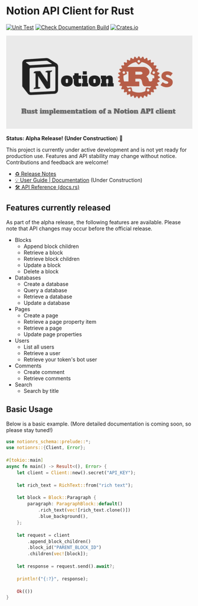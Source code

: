 # Notion API Client for Rust

[![Unit Test](https://github.com/46ki75/notionrs/actions/workflows/unit-tests.yml/badge.svg)](https://github.com/46ki75/notionrs/actions/workflows/unit-tests.yml)
[![Check Documentation Build](https://github.com/46ki75/notionrs/actions/workflows/build-documentation.yml/badge.svg)](https://github.com/46ki75/notionrs/actions/workflows/build-documentation.yml)
[![Crates.io](https://img.shields.io/crates/v/notionrs?logo=rust)](https://crates.io/crates/notionrs/)

![ogp](./assets/ogp.webp)

**Status: Alpha Release! (Under Construction**) 🚧

This project is currently under active development and is not yet ready for production use. Features and API stability may change without notice. Contributions and feedback are welcome!

- [♻ Release Notes](https://github.com/46ki75/notionrs/releases)
- [💡 User Guide | Documentation](https://46ki75.github.io/notionrs/) (Under Construction)
- [🛠️ API Reference (docs.rs)](https://docs.rs/notionrs/latest/notionrs/)

## Features currently released

As part of the alpha release, the following features are available. Please note that API changes may occur before the official release.

- Blocks
  - Append block children
  - Retrieve a block
  - Retrieve block children
  - Update a block
  - Delete a block
- Databases
  - Create a database
  - Query a database
  - Retrieve a database
  - Update a database
- Pages
  - Create a page
  - Retrieve a page property item
  - Retrieve a page
  - Update page properties
- Users
  - List all users
  - Retrieve a user
  - Retrieve your token's bot user
- Comments
  - Create comment
  - Retrieve comments
- Search
  - Search by title

## Basic Usage

Below is a basic example. (More detailed documentation is coming soon, so please stay tuned!)

```rs
use notionrs_schema::prelude::*;
use notionrs::{Client, Error};

#[tokio::main]
async fn main() -> Result<(), Error> {
    let client = Client::new().secret("API_KEY");

    let rich_text = RichText::from("rich text");

    let block = Block::Paragraph {
        paragraph: ParagraphBlock::default()
            .rich_text(vec![rich_text.clone()])
            .blue_background(),
    };

    let request = client
        .append_block_children()
        .block_id("PARENT_BLOCK_ID")
        .children(vec![block]);

    let response = request.send().await?;

    println!("{:?}", response);

    Ok(())
}
```
